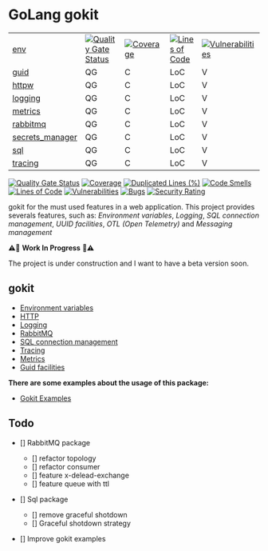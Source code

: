 # GoLang gokit 

|   |   |   |   |   |
|---|---|---|---|---|
| [env](https://github.com/ralvescosta/gokit/tree/main/env) |  [![Quality Gate Status](https://sonarcloud.io/api/project_badges/measure?project=ralvescosta_gokit_env&metric=alert_status)](https://sonarcloud.io/summary/new_code?id=ralvescosta_gokit_env) | [![Coverage](https://sonarcloud.io/api/project_badges/measure?project=ralvescosta_gokit_env&metric=coverage)](https://sonarcloud.io/summary/new_code?id=ralvescosta_gokit_env) | [![Lines of Code](https://sonarcloud.io/api/project_badges/measure?project=ralvescosta_gokit_env&metric=ncloc)](https://sonarcloud.io/summary/new_code?id=ralvescosta_gokit_env) | [![Vulnerabilities](https://sonarcloud.io/api/project_badges/measure?project=ralvescosta_gokit_env&metric=vulnerabilities)](https://sonarcloud.io/summary/new_code?id=ralvescosta_gokit_env) | [![Bugs](https://sonarcloud.io/api/project_badges/measure?project=ralvescosta_gokit_env&metric=bugs)](https://sonarcloud.io/summary/new_code?id=ralvescosta_gokit_env) | [![Security Rating](https://sonarcloud.io/api/project_badges/measure?project=ralvescosta_gokit_env&metric=security_rating)](https://sonarcloud.io/summary/new_code?id=ralvescosta_gokit_env) |
| [guid](https://github.com/ralvescosta/gokit/tree/main/guid) |  QG | C | LoC | V | B | SR |
| [httpw](https://github.com/ralvescosta/gokit/tree/main/httpw) |  QG | C | LoC | V | B | SR |
| [logging](https://github.com/ralvescosta/gokit/tree/main/logging) |  QG | C | LoC | V | B | SR |
| [metrics](https://github.com/ralvescosta/gokit/tree/main/metrics) |  QG | C | LoC | V | B | SR |
| [rabbitmq](https://github.com/ralvescosta/gokit/tree/main/rabbitmq) |  QG | C | LoC | V | B | SR |
| [secrets_manager](https://github.com/ralvescosta/gokit/tree/main/secrets_manager) |  QG | C | LoC | V | B | SR |
| [sql](https://github.com/ralvescosta/gokit/tree/main/sql) |  QG | C | LoC | V | B | SR |
| [tracing](https://github.com/ralvescosta/gokit/tree/main/tracing) |  QG | C | LoC | V | B | SR |

[![Quality Gate Status](https://sonarcloud.io/api/project_badges/measure?project=ralvescosta_toolkit&metric=alert_status)](https://sonarcloud.io/summary/new_code?id=ralvescosta_toolkit)
[![Coverage](https://sonarcloud.io/api/project_badges/measure?project=ralvescosta_toolkit&metric=coverage)](https://sonarcloud.io/summary/new_code?id=ralvescosta_toolkit)
[![Duplicated Lines (%)](https://sonarcloud.io/api/project_badges/measure?project=ralvescosta_toolkit&metric=duplicated_lines_density)](https://sonarcloud.io/summary/new_code?id=ralvescosta_toolkit)
[![Code Smells](https://sonarcloud.io/api/project_badges/measure?project=ralvescosta_toolkit&metric=code_smells)](https://sonarcloud.io/summary/new_code?id=ralvescosta_toolkit)
[![Lines of Code](https://sonarcloud.io/api/project_badges/measure?project=ralvescosta_toolkit&metric=ncloc)](https://sonarcloud.io/summary/new_code?id=ralvescosta_toolkit)
[![Vulnerabilities](https://sonarcloud.io/api/project_badges/measure?project=ralvescosta_toolkit&metric=vulnerabilities)](https://sonarcloud.io/summary/new_code?id=ralvescosta_toolkit)
[![Bugs](https://sonarcloud.io/api/project_badges/measure?project=ralvescosta_toolkit&metric=bugs)](https://sonarcloud.io/summary/new_code?id=ralvescosta_toolkit)
[![Security Rating](https://sonarcloud.io/api/project_badges/measure?project=ralvescosta_toolkit&metric=security_rating)](https://sonarcloud.io/summary/new_code?id=ralvescosta_toolkit)

gokit for the must used features in a web application. This project provides severals features, such as: *Environment variables*, *Logging*, *SQL connection management*, *UUID facilities*, *OTL (Open Telemetry)* and *Messaging management*

:warning::construction: **Work In Progress** :construction::warning:

The project is under construction and I want to have a beta version soon.

## gokit 

  - [Environment variables](https://github.com/ralvescosta/gokit/tree/main/env)
  - [HTTP](https://github.com/ralvescosta/gokit/tree/main/http)
  - [Logging](https://github.com/ralvescosta/gokit/tree/main/logging)
  - [RabbitMQ](https://github.com/ralvescosta/gokit/tree/main/rabbitmq)
  - [SQL connection management](https://github.com/ralvescosta/gokit/tree/main/sql)
  - [Tracing](https://github.com/ralvescosta/gokit/tree/main/trace)
  - [Metrics](https://github.com/ralvescosta/gokit/tree/main/metric)
  - [Guid facilities](https://github.com/ralvescosta/gokit/tree/main/guid)


**There are some examples about the usage of this package:**
  - [Gokit Examples](https://github.com/ralvescosta/gokit_examples)


## Todo

- [] RabbitMQ package
  - [] refactor topology
  - [] refactor consumer
  - [] feature x-delead-exchange
  - [] feature queue with ttl

- [] Sql package
  - [] remove graceful shotdown
  - [] Graceful shotdown strategy

- [] Improve gokit examples